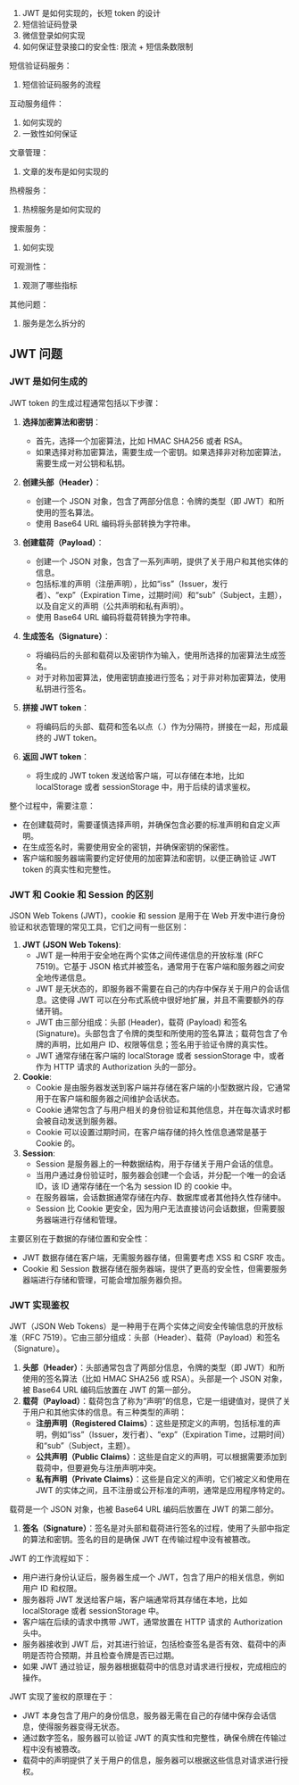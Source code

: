 1. JWT 是如何实现的，长短 token 的设计
2. 短信验证码登录
3. 微信登录如何实现
4. 如何保证登录接口的安全性: 限流 + 短信条数限制

短信验证码服务：

1. 短信验证码服务的流程

互动服务组件：

1. 如何实现的
2. 一致性如何保证

文章管理：

1. 文章的发布是如何实现的

热榜服务：

1. 热榜服务是如何实现的

搜索服务：

1. 如何实现

可观测性：

1. 观测了哪些指标

其他问题：

1. 服务是怎么拆分的

## JWT 问题

### JWT 是如何生成的

JWT token 的生成过程通常包括以下步骤：

1. **选择加密算法和密钥**：
   - 首先，选择一个加密算法，比如 HMAC SHA256 或者 RSA。
   - 如果选择对称加密算法，需要生成一个密钥。如果选择非对称加密算法，需要生成一对公钥和私钥。

2. **创建头部（Header）**：
   - 创建一个 JSON 对象，包含了两部分信息：令牌的类型（即 JWT）和所使用的签名算法。
   - 使用 Base64 URL 编码将头部转换为字符串。

3. **创建载荷（Payload）**：
   - 创建一个 JSON 对象，包含了一系列声明，提供了关于用户和其他实体的信息。
   - 包括标准的声明（注册声明），比如“iss”（Issuer，发行者）、“exp”（Expiration Time，过期时间）和“sub”（Subject，主题），以及自定义的声明（公共声明和私有声明）。
   - 使用 Base64 URL 编码将载荷转换为字符串。

4. **生成签名（Signature）**：
   - 将编码后的头部和载荷以及密钥作为输入，使用所选择的加密算法生成签名。
   - 对于对称加密算法，使用密钥直接进行签名；对于非对称加密算法，使用私钥进行签名。

5. **拼接 JWT token**：
   - 将编码后的头部、载荷和签名以点（.）作为分隔符，拼接在一起，形成最终的 JWT token。

6. **返回 JWT token**：
   - 将生成的 JWT token 发送给客户端，可以存储在本地，比如 localStorage 或者 sessionStorage 中，用于后续的请求鉴权。

整个过程中，需要注意：

- 在创建载荷时，需要谨慎选择声明，并确保包含必要的标准声明和自定义声明。
- 在生成签名时，需要使用安全的密钥，并确保密钥的保密性。
- 客户端和服务器端需要约定好使用的加密算法和密钥，以便正确验证 JWT token 的真实性和完整性。

### JWT 和 Cookie 和 Session 的区别

JSON Web Tokens (JWT)，cookie 和 session 是用于在 Web 开发中进行身份验证和状态管理的常见工具，它们之间有一些区别：

1. **JWT (JSON Web Tokens)**:
   - JWT 是一种用于安全地在两个实体之间传递信息的开放标准 (RFC 7519)。它基于 JSON 格式并被签名，通常用于在客户端和服务器之间安全地传递信息。
   - JWT 是无状态的，即服务器不需要在自己的内存中保存关于用户的会话信息。这使得 JWT 可以在分布式系统中很好地扩展，并且不需要额外的存储开销。
   - JWT 由三部分组成：头部 (Header)，载荷 (Payload) 和签名 (Signature)。头部包含了令牌的类型和所使用的签名算法；载荷包含了令牌的声明，比如用户 ID、权限等信息；签名用于验证令牌的真实性。
   - JWT 通常存储在客户端的 localStorage 或者 sessionStorage 中，或者作为 HTTP 请求的 Authorization 头的一部分。
2. **Cookie**:
   - Cookie 是由服务器发送到客户端并存储在客户端的小型数据片段，它通常用于在客户端和服务器之间维护会话状态。
   - Cookie 通常包含了与用户相关的身份验证和其他信息，并在每次请求时都会被自动发送到服务器。
   - Cookie 可以设置过期时间，在客户端存储的持久性信息通常是基于 Cookie 的。
3. **Session**:
   - Session 是服务器上的一种数据结构，用于存储关于用户会话的信息。
   - 当用户通过身份验证时，服务器会创建一个会话，并分配一个唯一的会话 ID，该 ID 通常存储在一个名为 session ID 的 cookie 中。
   - 在服务器端，会话数据通常存储在内存、数据库或者其他持久性存储中。
   - Session 比 Cookie 更安全，因为用户无法直接访问会话数据，但需要服务器端进行存储和管理。

主要区别在于数据的存储位置和安全性：

- JWT 数据存储在客户端，无需服务器存储，但需要考虑 XSS 和 CSRF 攻击。
- Cookie 和 Session 数据存储在服务器端，提供了更高的安全性，但需要服务器端进行存储和管理，可能会增加服务器负担。

### JWT 实现鉴权

JWT（JSON Web Tokens）是一种用于在两个实体之间安全传输信息的开放标准（RFC 7519）。它由三部分组成：头部（Header）、载荷（Payload）和签名（Signature）。

1. **头部（Header）**：头部通常包含了两部分信息，令牌的类型（即 JWT）和所使用的签名算法（比如 HMAC SHA256 或 RSA）。头部是一个 JSON 对象，被 Base64 URL 编码后放置在 JWT 的第一部分。
2. **载荷（Payload）**：载荷包含了称为“声明”的信息，它是一组键值对，提供了关于用户和其他实体的信息。有三种类型的声明：
   - **注册声明（Registered Claims）**：这些是预定义的声明，包括标准的声明，例如“iss”（Issuer，发行者）、“exp”（Expiration Time，过期时间）和“sub”（Subject，主题）。
   - **公共声明（Public Claims）**：这些是自定义的声明，可以根据需要添加到载荷中，但要避免与注册声明冲突。
   - **私有声明（Private Claims）**：这些是自定义的声明，它们被定义和使用在 JWT 的实体之间，且不注册或公开标准的声明，通常是应用程序特定的。

载荷是一个 JSON 对象，也被 Base64 URL 编码后放置在 JWT 的第二部分。

1. **签名（Signature）**：签名是对头部和载荷进行签名的过程，使用了头部中指定的算法和密钥。签名的目的是确保 JWT 在传输过程中没有被篡改。

JWT 的工作流程如下：

- 用户进行身份认证后，服务器生成一个 JWT，包含了用户的相关信息，例如用户 ID 和权限。
- 服务器将 JWT 发送给客户端，客户端通常将其存储在本地，比如 localStorage 或者 sessionStorage 中。
- 客户端在后续的请求中携带 JWT，通常放置在 HTTP 请求的 Authorization 头中。
- 服务器接收到 JWT 后，对其进行验证，包括检查签名是否有效、载荷中的声明是否符合预期，并且检查令牌是否已过期。
- 如果 JWT 通过验证，服务器根据载荷中的信息对请求进行授权，完成相应的操作。

JWT 实现了鉴权的原理在于：

- JWT 本身包含了用户的身份信息，服务器无需在自己的存储中保存会话信息，使得服务器变得无状态。
- 通过数字签名，服务器可以验证 JWT 的真实性和完整性，确保令牌在传输过程中没有被篡改。
- 载荷中的声明提供了关于用户的信息，服务器可以根据这些信息对请求进行授权。
